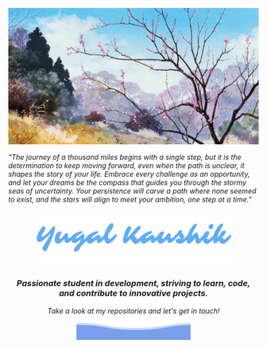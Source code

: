 <p align="center">
  <img src="https://raw.githubusercontent.com/yugalkaushik/yugalkaushik/main/top.gif" alt="Gif"/>
</p>
<p>
 <i>"The journey of a thousand miles begins with a single step, but it is the determination to keep moving forward, even when the path is unclear, it shapes the story of your life. Embrace every challenge as an opportunity, and let your dreams be the compass that guides you through the stormy seas of uncertainty. Your persistence will carve a path where none seemed to exist, and the stars will align to meet your ambition, one step at a time." </i>
</p>
<h3 align="center"> <img src="https://raw.githubusercontent.com/yugalkaushik/yugalkaushik/main/name.png" </h3>
<h3 align="center"> <i>Passionate student in development, striving to learn, code, and contribute to innovative projects. </i></h3>
<p align="center">
 <i>Take a look at my repositories and let's get in touch!</i
                                                            
![yugalkaushik](https://raw.githubusercontent.com/yugalkaushik/yugalkaushik/main/bottom_header.svg)



